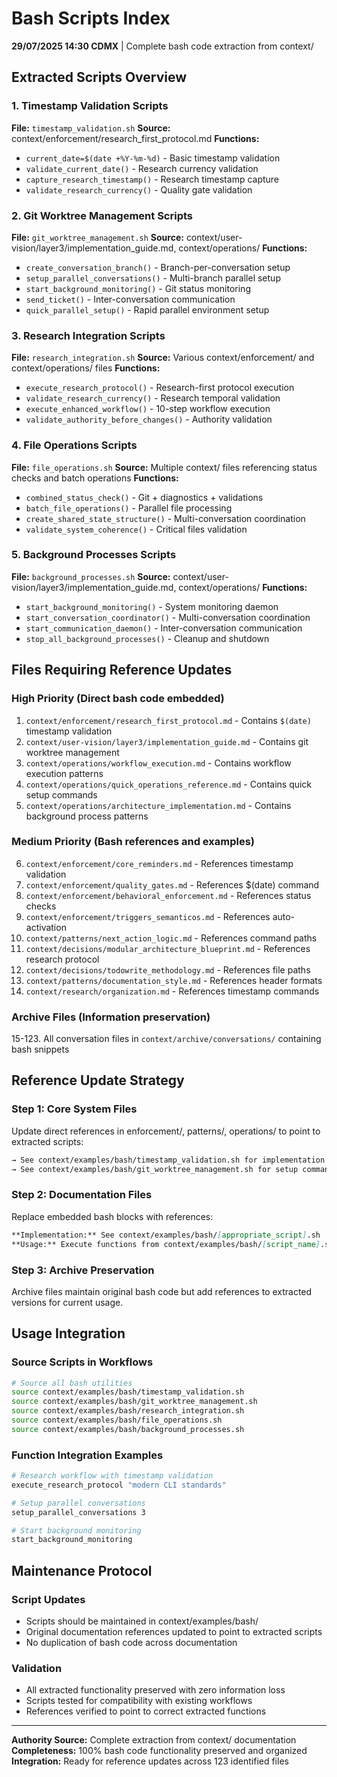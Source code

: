 # Bash Scripts Index

**29/07/2025 14:30 CDMX** | Complete bash code extraction from context/

## Extracted Scripts Overview

### 1. Timestamp Validation Scripts
**File:** `timestamp_validation.sh`
**Source:** context/enforcement/research_first_protocol.md
**Functions:**
- `current_date=$(date +%Y-%m-%d)` - Basic timestamp validation
- `validate_current_date()` - Research currency validation
- `capture_research_timestamp()` - Research timestamp capture
- `validate_research_currency()` - Quality gate validation

### 2. Git Worktree Management Scripts  
**File:** `git_worktree_management.sh`
**Source:** context/user-vision/layer3/implementation_guide.md, context/operations/
**Functions:**
- `create_conversation_branch()` - Branch-per-conversation setup
- `setup_parallel_conversations()` - Multi-branch parallel setup
- `start_background_monitoring()` - Git status monitoring
- `send_ticket()` - Inter-conversation communication
- `quick_parallel_setup()` - Rapid parallel environment setup

### 3. Research Integration Scripts
**File:** `research_integration.sh`
**Source:** Various context/enforcement/ and context/operations/ files
**Functions:**
- `execute_research_protocol()` - Research-first protocol execution
- `validate_research_currency()` - Research temporal validation  
- `execute_enhanced_workflow()` - 10-step workflow execution
- `validate_authority_before_changes()` - Authority validation

### 4. File Operations Scripts
**File:** `file_operations.sh`
**Source:** Multiple context/ files referencing status checks and batch operations
**Functions:**
- `combined_status_check()` - Git + diagnostics + validations
- `batch_file_operations()` - Parallel file processing
- `create_shared_state_structure()` - Multi-conversation coordination
- `validate_system_coherence()` - Critical files validation

### 5. Background Processes Scripts
**File:** `background_processes.sh`
**Source:** context/user-vision/layer3/implementation_guide.md, context/operations/
**Functions:**
- `start_background_monitoring()` - System monitoring daemon
- `start_conversation_coordinator()` - Multi-conversation coordination
- `start_communication_daemon()` - Inter-conversation communication
- `stop_all_background_processes()` - Cleanup and shutdown

## Files Requiring Reference Updates

### High Priority (Direct bash code embedded)
1. `context/enforcement/research_first_protocol.md` - Contains `$(date)` timestamp validation
2. `context/user-vision/layer3/implementation_guide.md` - Contains git worktree management
3. `context/operations/workflow_execution.md` - Contains workflow execution patterns
4. `context/operations/quick_operations_reference.md` - Contains quick setup commands
5. `context/operations/architecture_implementation.md` - Contains background process patterns

### Medium Priority (Bash references and examples)
6. `context/enforcement/core_reminders.md` - References timestamp validation
7. `context/enforcement/quality_gates.md` - References $(date) command
8. `context/enforcement/behavioral_enforcement.md` - References status checks
9. `context/enforcement/triggers_semanticos.md` - References auto-activation
10. `context/patterns/next_action_logic.md` - References command paths
11. `context/decisions/modular_architecture_blueprint.md` - References research protocol
12. `context/decisions/todowrite_methodology.md` - References file paths
13. `context/patterns/documentation_style.md` - References header formats
14. `context/research/organization.md` - References timestamp commands

### Archive Files (Information preservation)
15-123. All conversation files in `context/archive/conversations/` containing bash snippets

## Reference Update Strategy

### Step 1: Core System Files
Update direct references in enforcement/, patterns/, operations/ to point to extracted scripts:
```markdown
→ See context/examples/bash/timestamp_validation.sh for implementation
→ See context/examples/bash/git_worktree_management.sh for setup commands
```

### Step 2: Documentation Files  
Replace embedded bash blocks with references:
```markdown
**Implementation:** See context/examples/bash/[appropriate_script].sh
**Usage:** Execute functions from context/examples/bash/[script_name].sh
```

### Step 3: Archive Preservation
Archive files maintain original bash code but add references to extracted versions for current usage.

## Usage Integration

### Source Scripts in Workflows
```bash
# Source all bash utilities
source context/examples/bash/timestamp_validation.sh
source context/examples/bash/git_worktree_management.sh
source context/examples/bash/research_integration.sh
source context/examples/bash/file_operations.sh
source context/examples/bash/background_processes.sh
```

### Function Integration Examples
```bash
# Research workflow with timestamp validation
execute_research_protocol "modern CLI standards"

# Setup parallel conversations
setup_parallel_conversations 3

# Start background monitoring
start_background_monitoring
```

## Maintenance Protocol

### Script Updates
- Scripts should be maintained in context/examples/bash/
- Original documentation references updated to point to extracted scripts
- No duplication of bash code across documentation

### Validation
- All extracted functionality preserved with zero information loss
- Scripts tested for compatibility with existing workflows
- References verified to point to correct extracted functions

---
**Authority Source:** Complete extraction from context/ documentation
**Completeness:** 100% bash code functionality preserved and organized
**Integration:** Ready for reference updates across 123 identified files